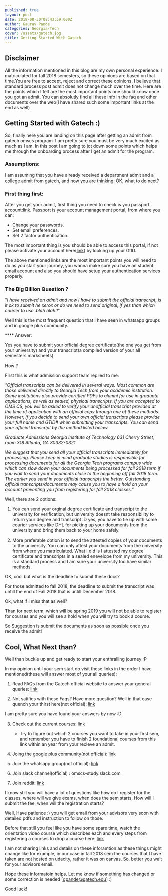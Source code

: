 ```yaml
---
published: true
layout: post
date: 2018-08-30T08:43:59.000Z
author: Gaurav Pande
categories: Georgia-Tech
cover: /assets/gatech.jpg
title: Getting Started With Gatech
---
```



## Disclaimer 

All the information mentioned in this blog are my own personal experience. I matriculated for fall 2018 semesters, so these opinions are based on that time.You are free to accept, reject and correct these opinions. I believe that standard process post admit does not change much over the time. Here are the points which I felt are the most important points one should know once you got an admit. You can absolutly find all these info in the faq and other documents over the web(I have shared such some important links at the end as well)

## Getting Started with Gatech :)

So, finally here you are landing on this page after getting an admit from gatech omscs program. I  am pretty sure you must be very much excited as much as I am. In this post I am going to jot down some points which helps me through the onboarding process after I get an admit for the program.

### Assumptions:

I am assuming that you have already received a department admit and a college admit from gatech, and now you are thinking: OK, what to do next? 

### First thing first:

After you get your admit, first thing you need to check is you passport account:[link](https://passport.gatech.edu). Passport is your account management portal, from where you can:
* Change your passwords. 
* Set email preferences.
* Set 2 factor authentication.

The most important thing is you should be able to access this portal, if not please activate your account here([link](https://passport.gatech.edu/activation/select-affiliation))  by looking up your GtID.

The above mentioned links are the most important points you will need to do as you start your journey, you wanna make sure you have an student email account and also you should have setup your authentication services properly. 


### The Big Billion Question ?

"_I have received an admit and now i have to submit the official transcript, is it ok to submit he xerox or do we need to send original, if yes than which courier to use..blah blah!!_"

Well this is the most frequent question that I have seen in whatsapp groups and in google plus community.

**** Answer:

Yes you have to submit your official degree certificate(the one you get from your university) and your transcript(a compiled version of your all semesters marksheets).

How ?

First this is what admission support team replied to me:

_"Official transcripts can be delivered in several ways. Most common are those delivered directly to Georgia Tech from your academic institution. Some institutions also provide certified PDFs to alumni for use in graduate applications, as well as sealed, physical transcripts. If you are accepted to OMS CS, you will be asked to verify your unofficial transcript provided at the time of application with an official copy through one of these methods. However, if you decide to send your own official transcripts please provide your full name and GTID# when submitting your transcripts. You can send your official transcript by the method listed below._

_Graduate Admissions
Georgia Institute of Technology
631 Cherry Street, room 318
Atlanta, GA 30332-0321_

_We suggest that you send all your official transcripts immediately for processing. Please keep in mind graduate studies is responsible for processing documents for all the Georgia Tech programs campus wide which can slow down your documents being processed for fall 2018 term if you wait to send your documents close to the beginning off fall 2018 term. The earlier you send in your official transcripts the better. Outstanding official transcripts/documents may cause you to have a hold on your account preventing you from registering for fall 2018 classes."_


Well, there are 2 options:

1. You can send your orginal degree certificate and transcript to the university for verification, but university doesnt take responsibility to return your degree and transcript :D yes, you have to tie up with some courier services like DHL for picking up your documents from the university and bring them back to your home safely.

2. More preferable option is to send the attested copies of your documents to the university. You can only attest your documents from the university from where you matriculated. What I did is I attested my degree certificate and transcripts in a sealed enevelope from my university. This is a standard process and I am sure your university too have similar methods. 



OK, cool but what is the deadline to submit these docs?

For those admitted to fall 2018, the deadline to submit the transcript was untill the end of Fall 2018 that is untill December 2018.

Ok, what if I miss that as well?

Than for next term, which will be spring 2019 you will not be able to register for courses and you will see a hold when you will try to book a course.

So Suggestion is submit the documents as soon as possible once you receive the admit!



## Cool, What Next than?

Well than buckle up and get ready to start your enthralling journey :P

In my opinion until your sem start do visit these links in the order I have mentioned(these will answer most of your all queries):

1. Read FAQs from the Gatech official website to answer your general queries: [link](https://www.omscs.gatech.edu/prospective-students/faq) 

2. Not satifies with these Faqs? Have more question? Well in that case quench your thirst here(not official): [link](https://docs.google.com/document/d/1ZtWIxQht7OSfB0ey--U3pvI4pisfZsKo_usvLzlXBQo/edit)

I am pretty sure you have found your answers by now :D


3. Check out the current courses: [link](https://www.omscs.gatech.edu/current-courses)

	* Try to figure out which 2 courses you want to take in your first sem, and remember you have to finish 2 foundational courses from this link within an year from your recieve an admit.
    

4. Joing the google plus community(not official): [link](https://plus.google.com/communities/108902554607547634726)

5. Join the whatsapp group(not official): [link](https://chat.whatsapp.com/2iPwJ6kI2sY4cY5TtwzqKz)

6. Join slack channel(official) : omscs-study.slack.com

7. Join reddit: [link](https://www.reddit.com/r/OMSCS/)

I know still you will have a lot of questions like how do I register for the classes, where will we give exams, when does the sem starts, How will I submit the fee, when will the registration starts?

Well, Have patience :) you will get email from your advisors very soon with detailed pdfs and instruction to follow on those. 

Before that still you feel like you have some spare time,  watch the orientation video course which describes each and every steps from registering a courses to drop a course  here: [link](https://www.youtube.com/playlist?list=PLAwxTw4SYaPmVSQFhl4waWA7YWA-WKQuT)


I am not sharing links and details on these inforamtion as these things might change like for example, in our case in fall 2018 sem the courses that I have taken are not hosted on udacity, rather it was on canvas. So, better you wait for your advisors email.


Hope these informatoin helps. Let me know if something has changed or some correction is needed [gpande@gatech.edu] :)

Good luck!


    
    
